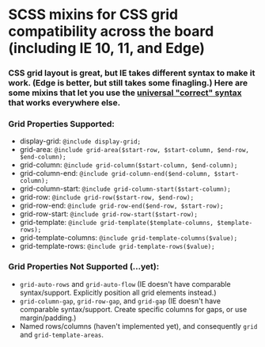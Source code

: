 # SCSS mixins for CSS grid compatibility across the board (including IE 10, 11, and Edge)

### CSS grid layout is great, but IE takes different syntax to make it work. (Edge is better, but still takes some finagling.) Here are some mixins that let you use the [universal "correct" syntax](https://developer.mozilla.org/en-US/docs/Web/CSS/grid) that works everywhere else.

### Grid Properties Supported:
- display-grid: `@include display-grid;`
- grid-area: `@include grid-area($start-row, $start-column, $end-row, $end-column);`
- grid-column: `@include grid-column($start-column, $end-column);`
- grid-column-end: `@include grid-column-end($end-column, $start-column);`
- grid-column-start: `@include grid-column-start($start-column);`
- grid-row: `@include grid-row($start-row, $end-row);`
- grid-row-end: `@include grid-row-end($end-row, $start-row);`
- grid-row-start: `@include grid-row-start($start-row);`
- grid-template: `@include grid-template($template-columns, $template-rows);`
- grid-template-columns: `@include grid-template-columns($value);`
- grid-template-rows: `@include grid-template-rows($value);`


### Grid Properties Not Supported (...yet):
- `grid-auto-rows` and `grid-auto-flow` (IE doesn't have comparable syntax/support. Explicitly position all grid elements instead.)
- `grid-column-gap`, `grid-row-gap`, and `grid-gap` (IE doesn't have comparable syntax/support. Create specific columns for gaps, or use margin/padding.)
- Named rows/columns (haven't implemented yet), and consequently `grid` and `grid-template-areas`.